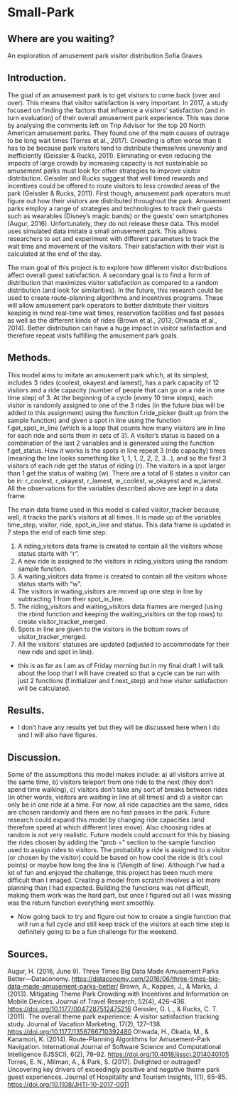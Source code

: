 # Small-Park
## Where are you waiting?
An exploration of amusement park visitor distribution
Sofia Graves

## Introduction.
The goal of an amusement park is to get visitors to come back (over and over). This means that visitor satisfaction is very important. In 2017, a study focused on finding the factors that influence a visitors’ satisfaction (and in turn evaluation) of their overall amusement park experience. This was done by analysing the comments left on Trip Advisor for the top 20 North American amusement parks.  They found one of the main causes of outrage to be long wait times (Torres et al., 2017). Crowding is often worse than it has to be because park visitors tend to distribute themselves unevenly and inefficiently (Geissler & Rucks, 2011). Eliminating or even reducing the impacts of large crowds by increasing capacity is not sustainable so amusement parks must look for other strategies to improve visitor distribution. Geissler and Rucks suggest that well timed rewards and incentives could be offered to route visitors to less crowded areas of the park (Geissler & Rucks, 2011). First though, amusement park operators must figure out how their visitors are distributed throughout the park. Amusement parks employ a range of strategies and technologies to track their guests such as wearables (Disney’s magic bands) or the guests’ own smartphones (Augur, 2016). Unfortunately, they do not release these data. This model uses simulated data imitate a small amusement park. This allows researchers to set and experiment with different parameters to track the wait time and movement of the visitors. Their satisfaction with their visit is calculated at the end of the day. 

The main goal of this project is to explore how different visitor distributions affect overall guest satisfaction. A secondary goal is to find a form of distribution that maximizes visitor satisfaction as compared to a random distribution (and look for similarities). In the future, this research could be used to create route-planning algorithms and incentives programs. These will allow amusement park operators to better distribute their visitors keeping in mind real-time wait times, reservation facilities and fast passes as well as the different kinds of rides (Brown et al., 2013; Ohwada et al., 2014). Better distribution can have a huge impact in visitor satisfaction and therefore repeat visits fulfilling the amusement park goals. 

## Methods.
This model aims to imitate an amusement park which, at its simplest, includes 3 rides (coolest, okayest and lamest), has a park capacity of 12 visitors and a ride capacity (number of people that can go on a ride in one time step) of 3. At the beginning of a cycle (every 10 time steps), each visitor is randomly assigned to one of the 3 rides (in the future bias will be added to this assignment) using the function f.ride_picker (built up from the sample function) and given a spot in line using the function f.get_spot_in_line (which is a loop that counts how many visitors are in line for each ride and sorts them in sets of 3). A visitor’s status is based on a combination of the last 2 variables and is generated using the function f.get_status. How it works is the spots in line repeat 3 (ride capacity) times (meaning the line looks something like 1, 1, 1, 2, 2, 2, 3…), and so the first 3 visitors of each ride get the status of riding (r). The visitors in a spot larger than 1 get the status of waiting (w). There are a total of 6 states a visitor can be in: r_coolest, r_okayest, r_lamest, w_coolest, w_okayest and w_lamest.  All the observations for the variables described above are kept in a data frame.

The main data frame used in this model is called visitor_tracker because, well, it tracks the park’s visitors at all times. It is made up of the variables time_step, visitor, ride, spot_in_line and status. This data frame is updated in 7 steps the end of each time step:
1) A riding_visitors data frame is created to contain all the visitors whose status starts with “r”.
2) A new ride is assigned to the visitors in riding_visitors using the random sample function.
3) A waiting_visitors data frame is created to contain all the visitors whose status starts with “w”.
4) The visitors in waiting_visitors are moved up one step in line by subtracting 1 from their spot_in_line. 
5) The riding_visitors and waiting_visitors data frames are merged (using the rbind function and keeping the waiting_visitors on the top rows) to create visitor_tracker_merged.
6) Spots in line are given to the visitors in the bottom rows of visitor_tracker_merged. 
7) All the visitors’ statuses are updated (adjusted to accommodate for their new ride and spot in line).

* this is as far as I am as of Friday morning but in my final draft I will talk about the loop that I will have created so that a cycle can be run with just 2 functions (f.initializer and f.next_step) and how visitor satisfaction will be calculated.

## Results.
* I don’t have any results yet but they will be discussed here when I do and I will also have figures. 

## Discussion.
Some of the assumptions this model makes include: a) all visitors arrive at the same time, b) visitors teleport from one ride to the next (they don’t spend time walking), c) visitors don’t take any sort of breaks between rides (in other words, visitors are waiting in line at all times) and d) a visitor can only be in one ride at a time.
For now, all ride capacities are the same, rides are chosen randomly and there are no fast passes in the park. Future research could expand this model by changing ride capacities (and therefore speed at which different lines move). Also choosing rides at random is not very realistic. Future models could account for this by biasing the rides chosen by adding the “prob =” section to the sample function used to assign rides to visitors. The probability a ride is assigned to a visitor (or chosen by the visitor) could be based on how cool the ride is (it’s cool points) or maybe how long the line is (1/length of line). 
Although I’ve had a lot of fun and enjoyed the challenge, this project has been much more difficult than I imaged. Creating a model from scratch involves a lot more planning than I had expected. Building the functions was not difficult, making them work was the hard part, but once I figured out all I was missing was the return function everything went smoothly.
* Now going back to try and figure out how to create a single function that will run a full cycle and still keep track of the visitors at each time step is definitely going to be a fun challenge for the weekend. 
## Sources.
Augur, H. (2016, June 9). Three Times Big Data Made Amusement Parks Better—Dataconomy. https://dataconomy.com/2016/06/three-times-big-data-made-amusement-parks-better/
Brown, A., Kappes, J., & Marks, J. (2013). Mitigating Theme Park Crowding with Incentives and Information on Mobile Devices. Journal of Travel Research, 52(4), 426–436. https://doi.org/10.1177/0047287512475216
Geissler, G. L., & Rucks, C. T. (2011). The overall theme park experience: A visitor satisfaction tracking study. Journal of Vacation Marketing, 17(2), 127–138. https://doi.org/10.1177/1356766710392480
Ohwada, H., Okada, M., & Kanamori, K. (2014). Route-Planning Algorithms for Amusement-Park Navigation. International Journal of Software Science and Computational Intelligence (IJSSCI), 6(2), 78–92. https://doi.org/10.4018/ijssci.2014040105
Torres, E. N., Milman, A., & Park, S. (2017). Delighted or outraged? Uncovering key drivers of exceedingly positive and negative theme park guest experiences. Journal of Hospitality and Tourism Insights, 1(1), 65–85. https://doi.org/10.1108/JHTI-10-2017-0011
